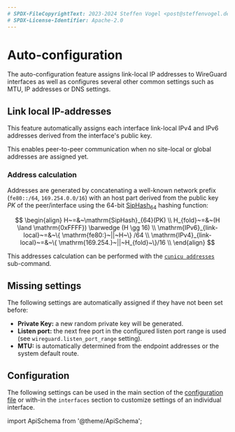 ```yaml
---
# SPDX-FileCopyrightText: 2023-2024 Steffen Vogel <post@steffenvogel.de>
# SPDX-License-Identifier: Apache-2.0
---
```


# Auto-configuration

The auto-configuration feature assigns link-local IP addresses to WireGuard interfaces as well as configures several other common settings such as MTU, IP addresses or DNS settings.

## Link local IP-addresses

This feature automatically assigns each interface link-local IPv4 and IPv6 addresses derived from the interface's public key.

This enables peer-to-peer communication when no site-local or global addresses are assigned yet.

### Address calculation

Addresses are generated by concatenating a well-known network prefix (`fe80::/64`, `169.254.0.0/16`) with an host part derived from the public key $PK$ of the peer/interface using the 64-bit [$\mathrm{SipHash}_{64}$](https://en.wikipedia.org/wiki/SipHash) hashing function:

$$
\begin{align}
H~=&~\mathrm{SipHash}_{64}(PK) \\
H_{fold}~=&~(H \land \mathrm{0xFFFF}) \barwedge (H \gg 16) \\
\mathrm{IPv6}_{link-local}~=&~\{ \mathrm{fe80:}~||~H~\} /64 \\
\mathrm{IPv4}_{link-local}~=&~\{ \mathrm{169.254.}~||~H_{fold}~\}/16 \\
\end{align}
$$

This addresses calculation can be performed with the [`cunicu addresses`](../usage/md/cunicu_addresses.md) sub-command.

## Missing settings

The following settings are automatically assigned if they have not been set before:

-   **Private Key:** a new random private key will be generated.
-   **Listen port:** the next free port in the configured listen port range is used (see `wireguard.listen_port_range` setting).
-   **MTU:** is automatically determined from the endpoint addresses or the system default route.

## Configuration

The following settings can be used in the main section of the [configuration file](../config/) or with-in the `interfaces` section to customize settings of an individual interface.

import ApiSchema from '@theme/ApiSchema';

<ApiSchema pointer="#/components/schemas/BasicInterfaceSettings" />
